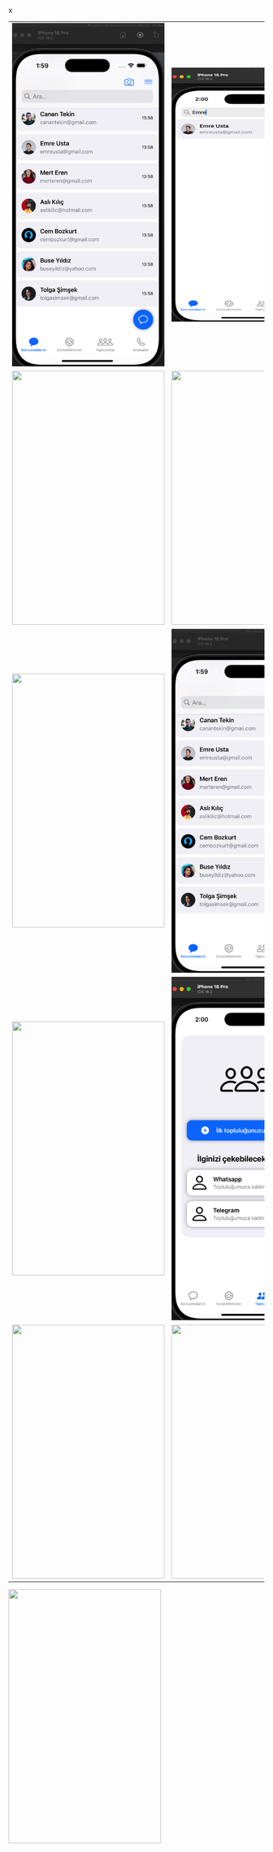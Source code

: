 <table>
  <tr>
<td><img src="https://github.com/kenantasdemir/basicwhatsappuiappswift/blob/main/assets/home.png"/></td>
<td><img src="https://github.com/kenantasdemir/basicwhatsappuiappswift/blob/main/assets/homesearch.png" width="300" height="500"/></td>

<td><img src="https://github.com/kenantasdemir/basicwhatsappuiappswift/blob/main/assets/chatscreen.png" width="300" height="500"/></td>

<td><img src="https://github.com/kenantasdemir/eticaretappuiswift/blob/main/homecontactspermission.png" width="300" height="500"/></td>

  </tr>



  <tr>
    <td><img src="https://github.com/kenantasdemir/eticaretappuiswift/blob/main/permissionconfirm.png" width="300" height="500"/></td>
<td><img src="https://github.com/kenantasdemir/eticaretappuiswift/blob/main/contacts.png" width="300" height="500"/></td>
<td><img src="https://github.com/kenantasdemir/eticaretappuiswift/blob/main/statuspage.png" width="300" height="500"/></td>

<td><img src="https://github.com/kenantasdemir/eticaretappuiswift/blob/main/statuspagepermission.png" width="300" height="500"/></td>



  </tr>





  <tr>
    <td><img src="https://github.com/kenantasdemir/eticaretappuiswift/blob/main/statuspageimages.png" width="300" height="500"/></td>
<td><img src="https://github.com/kenantasdemir/basicwhatsappuiappswift/blob/main/assets/home.png"/></td>
<td><img src="https://github.com/kenantasdemir/basicwhatsappuiappswift/blob/main/assets/homesearch.png" width="300" height="500"/></td>

<td><img src="https://github.com/kenantasdemir/basicwhatsappuiappswift/blob/main/assets/chatscreen.png" width="300" height="500"/></td>



  </tr>


  

  <tr>
    <td><img src="https://github.com/kenantasdemir/eticaretappuiswift/blob/main/homecontactspermission.png" width="300" height="500"/></td>
<td><img src="https://github.com/kenantasdemir/basicwhatsappuiappswift/blob/main/assets/community.png"/></td>
<td><img src="https://github.com/kenantasdemir/basicwhatsappuiappswift/blob/main/assets/calls.png" width="300" height="500"/></td>

<td><img src="https://github.com/kenantasdemir/basicwhatsappuiappswift/blob/main/assets/missedcall.png" width="300" height="500"/></td>



  </tr>

  <tr>
    <td><img src="https://github.com/kenantasdemir/eticaretappuiswift/blob/main/answeredcalls.png" width="300" height="500"/></td>
     <td><img src="https://github.com/kenantasdemir/eticaretappuiswift/blob/main/settings.png" width="300" height="500"/></td>
  </tr>



x










  
</table>













<img src="https://raw.githubusercontent.com/kenantasdemir/eticaretappuiswift/main/intro.gif" width="300" height="500" />
